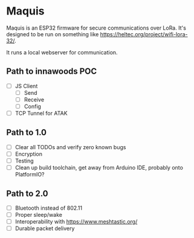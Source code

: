 Maquis
===

Maquis is an ESP32 firmware for secure communications over LoRa. It's designed
to be run on something like https://heltec.org/project/wifi-lora-32/.

It runs a local webserver for communication.

Path to innawoods POC
---

- [ ] JS Client
  - [ ] Send
  - [ ] Receive
  - [ ] Config
- [ ] TCP Tunnel for ATAK

Path to 1.0
---

- [ ] Clear all TODOs and verify zero known bugs
- [ ] Encryption
- [ ] Testing
- [ ] Clean up build toolchain, get away from Arduino IDE, probably onto PlatformIO?

Path to 2.0
---

- [ ] Bluetooth instead of 802.11
- [ ] Proper sleep/wake
- [ ] Interoperability with https://www.meshtastic.org/
- [ ] Durable packet delivery

